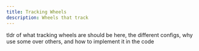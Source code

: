 ```yaml
---
title: Tracking Wheels
description: Wheels that track
---
```



tldr of what tracking wheels are should be here, the different configs, why use some over others, and how to implement it in the code